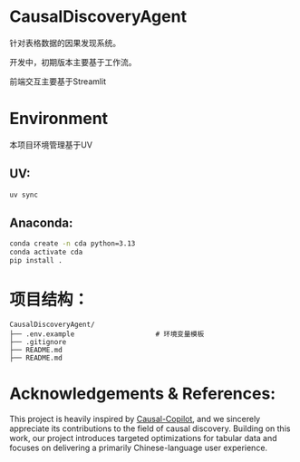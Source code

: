 # CausalDiscoveryAgent
针对表格数据的因果发现系统。

开发中，初期版本主要基于工作流。

前端交互主要基于Streamlit

# Environment
本项目环境管理基于UV

## UV:
```bash
uv sync
```

## Anaconda:
```bash
conda create -n cda python=3.13
conda activate cda
pip install .
```

# 项目结构：
```text
CausalDiscoveryAgent/
├── .env.example                    # 环境变量模板
├── .gitignore
├── README.md
├── README.md

```




# Acknowledgements & References:
This project is heavily inspired by [Causal-Copilot](https://github.com/Lancelot39/Causal-Copilot), and we sincerely appreciate its contributions to the field of causal discovery. Building on this work, our project introduces targeted optimizations for tabular data and focuses on delivering a primarily Chinese-language user experience.

